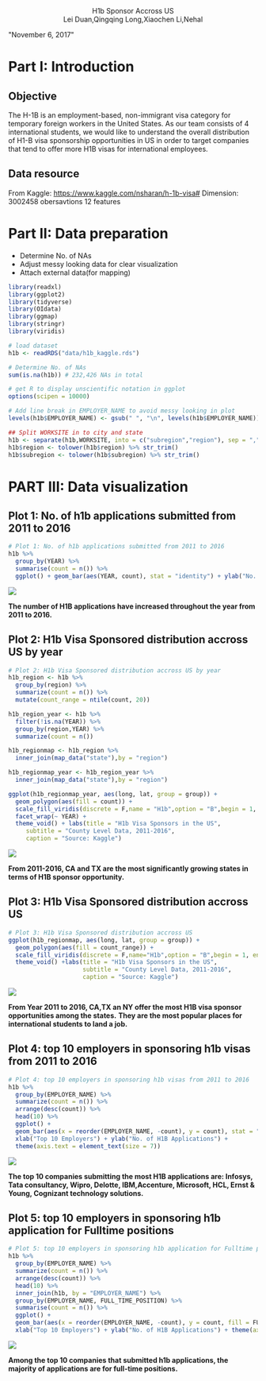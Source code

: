 <center>H1b Sponsor Accross US</center>
<center>Lei Duan,Qingqing Long,Xiaochen Li,Nehal</center>

"November 6, 2017"

Part I: Introduction
====================

Objective
---------

The H-1B is an employment-based, non-immigrant visa category for temporary foreign workers in the United States. As our team consists of 4 international students, we would like to understand the overall distribution of H1-B visa sponsorship opportunities in US in order to target companies that tend to offer more H1B visas for international employees.

Data resource
-------------

From Kaggle: <https://www.kaggle.com/nsharan/h-1b-visa#>
Dimension: 3002458 obersavtions 12 features

Part II: Data preparation
=========================

-   Determine No. of NAs
-   Adjust messy looking data for clear visualization
-   Attach external data(for mapping)

``` r
library(readxl)
library(ggplot2)
library(tidyverse)
library(OIdata)
library(ggmap)
library(stringr)
library(viridis)

# load dataset
h1b <- readRDS("data/h1b_kaggle.rds")

# Determine No. of NAs
sum(is.na(h1b)) # 232,426 NAs in total

# get R to display unscientific notation in ggplot
options(scipen = 10000)

# Add line break in EMPLOYER_NAME to avoid messy looking in plot
levels(h1b$EMPLOYER_NAME) <- gsub(" ", "\n", levels(h1b$EMPLOYER_NAME))

## Split WORKSITE in to city and state
h1b <- separate(h1b,WORKSITE, into = c("subregion","region"), sep = ",")
h1b$region <- tolower(h1b$region) %>% str_trim()
h1b$subregion <- tolower(h1b$subregion) %>% str_trim()
```

PART III: Data visualization
============================

Plot 1: No. of h1b applications submitted from 2011 to 2016
-----------------------------------------------------------

``` r
# Plot 1: No. of h1b applications submitted from 2011 to 2016
h1b %>% 
  group_by(YEAR) %>% 
  summarise(count = n()) %>% 
  ggplot() + geom_bar(aes(YEAR, count), stat = "identity") + ylab("No. of H1B Applications")
```

![](ReadMe_files/figure-markdown_github/unnamed-chunk-2-1.png)

**The number of H1B applications have increased throughout the year from 2011 to 2016.**

Plot 2: H1b Visa Sponsored distribution accross US by year
----------------------------------------------------------

``` r
# Plot 2: H1b Visa Sponsored distribution accross US by year
h1b_region <- h1b %>%
  group_by(region) %>% 
  summarize(count = n()) %>% 
  mutate(count_range = ntile(count, 20))

h1b_region_year <- h1b %>%
  filter(!is.na(YEAR)) %>% 
  group_by(region,YEAR) %>% 
  summarize(count = n())

h1b_regionmap <- h1b_region %>% 
  inner_join(map_data("state"),by = "region")

h1b_regionmap_year <- h1b_region_year %>% 
  inner_join(map_data("state"),by = "region")

ggplot(h1b_regionmap_year, aes(long, lat, group = group)) +
  geom_polygon(aes(fill = count)) +
  scale_fill_viridis(discrete = F,name = "H1b",option = "B",begin = 1, end = 0.3) +
  facet_wrap(~ YEAR) +
  theme_void() + labs(title = "H1b Visa Sponsors in the US",
     subtitle = "County Level Data, 2011-2016",
     caption = "Source: Kaggle")
```

![](ReadMe_files/figure-markdown_github/unnamed-chunk-3-1.png)

**From 2011-2016, CA and TX are the most significantly growing states in terms of H1B sponsor opportunity.**

Plot 3: H1b Visa Sponsored distribution accross US
--------------------------------------------------

``` r
# Plot 3: H1b Visa Sponsored distribution accross US
ggplot(h1b_regionmap, aes(long, lat, group = group)) +
  geom_polygon(aes(fill = count_range)) +
  scale_fill_viridis(discrete = F,name="H1b",option = "B",begin = 1, end = 0.3) +
  theme_void() +labs(title = "H1b Visa Sponsors in the US",
                     subtitle = "County Level Data, 2011-2016",
                     caption = "Source: Kaggle")
```

![](ReadMe_files/figure-markdown_github/unnamed-chunk-4-1.png)

**From Year 2011 to 2016, CA,TX an NY offer the most H1B visa sponsor opportunities among the states.** **They are the most popular places for international students to land a job.**

Plot 4: top 10 employers in sponsoring h1b visas from 2011 to 2016
------------------------------------------------------------------

``` r
# Plot 4: top 10 employers in sponsoring h1b visas from 2011 to 2016
h1b %>% 
  group_by(EMPLOYER_NAME) %>% 
  summarize(count = n()) %>% 
  arrange(desc(count)) %>% 
  head(10) %>% 
  ggplot() + 
  geom_bar(aes(x = reorder(EMPLOYER_NAME, -count), y = count), stat = "identity") +
  xlab("Top 10 Employers") + ylab("No. of H1B Applications") +
  theme(axis.text = element_text(size = 7))
```

![](ReadMe_files/figure-markdown_github/unnamed-chunk-5-1.png)

**The top 10 companies submitting the most H1B applications are: Infosys, Tata consultancy, Wipro, Delotte, IBM,Accenture, Microsoft, HCL, Ernst & Young, Cognizant technology solutions.**

Plot 5: top 10 employers in sponsoring h1b application for Fulltime positions
-----------------------------------------------------------------------------

``` r
# Plot 5: top 10 employers in sponsoring h1b application for Fulltime positions
h1b %>% 
  group_by(EMPLOYER_NAME) %>% 
  summarize(count = n()) %>% 
  arrange(desc(count)) %>% 
  head(10) %>% 
  inner_join(h1b, by = "EMPLOYER_NAME") %>% 
  group_by(EMPLOYER_NAME, FULL_TIME_POSITION) %>% 
  summarise(count = n()) %>% 
  ggplot() + 
  geom_bar(aes(x = reorder(EMPLOYER_NAME, -count), y = count, fill = FULL_TIME_POSITION), stat = "identity") +
  xlab("Top 10 Employers") + ylab("No. of H1B Applications") + theme(axis.text = element_text(size = 7))
```

![](ReadMe_files/figure-markdown_github/unnamed-chunk-6-1.png)

**Among the top 10 companies that submitted h1b applications, the majority of applications are for full-time positions.**
